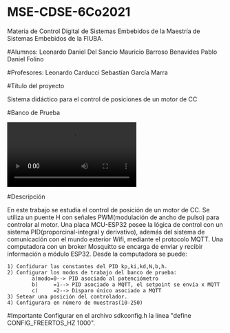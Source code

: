 # MSE-CDSE-6Co2021
Materia de Control Digital de Sistemas Embebidos  de la Maestría de Sistemas Embebidos de la FIUBA.

#Alumnos: 
Leonardo Daniel Del Sancio 
Mauricio	Barroso Benavides
Pablo Daniel Folino
         
#Profesores:
 Leonardo Carducci 
 Sebastían García Marra

#Título del proyecto
 
 Sistema didáctico para el control de posiciones de un motor de CC
 
#Banco de Prueba

![](/Videos/banco_de_prueba.mp4)

#Descripción
 
 En este trabajo se estudia el control de posición de un motor de CC. Se
 utiliza un puente H con señales PWM(modulación de ancho de pulso) para
 controlar al motor.
 Una placa MCU-ESP32 posee la lógica de control con un sistema PID(proporcinal-integral y derivativo), además del
 sistema de comunicación con el mundo exterior Wifi, mediante el protocolo MQTT.
 Una computadora con un broker Mosquitto se encarga de enviar y recibir información a módulo ESP32.
 Desde la computadora se puede:
 
	1) Confidurar las constantes del PID kp,ki,kd,N,b,h.
	2) Configurar los modos de trabajo del banco de prueba:
			a)modo=0--> PID asociado al potenciómetro
   			b)     =1--> PID asociado a MQTT, el setpoint se envía x MQTT
			c)     =2--> Disparo único asociado a MQTT
	3) Setear una posición del controlador.
	4) Configurara en número de muestras(10-250)
 
 
#Importante
 Configurar en el archivo sdkconfig.h  la línea "define CONFIG_FREERTOS_HZ 1000". 
